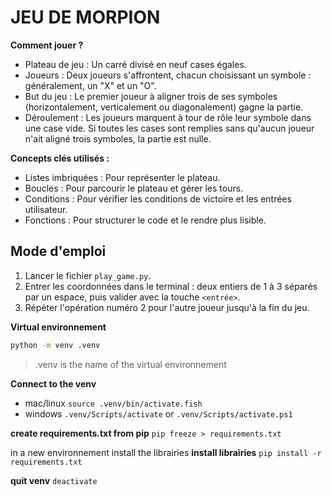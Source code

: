 # **JEU DE MORPION**

**Comment jouer ?**

- Plateau de jeu : Un carré divisé en neuf cases égales.
- Joueurs : Deux joueurs s'affrontent, chacun choisissant un symbole : généralement, un "X" et un "O".
- But du jeu : Le premier joueur à aligner trois de ses symboles (horizontalement, verticalement ou diagonalement) gagne la partie.
- Déroulement : Les joueurs marquent à tour de rôle leur symbole dans une case vide. Si toutes les cases sont remplies sans qu'aucun joueur n'ait aligné trois symboles, la partie est nulle.

**Concepts clés utilisés :**
- Listes imbriquées : Pour représenter le plateau.
- Boucles : Pour parcourir le plateau et gérer les tours.
- Conditions : Pour vérifier les conditions de victoire et les entrées utilisateur.
- Fonctions : Pour structurer le code et le rendre plus lisible.
## Mode d'emploi
1. Lancer le fichier `play_game.py`.
2. Entrer les coordonnées dans le terminal : deux entiers de 1 à 3 séparés par un espace, puis valider avec la touche `<entrée>`.
3. Répéter l'opération numéro 2 pour l'autre joueur jusqu'à la fin du jeu.

**Virtual environnement**
```bash
python -m venv .venv
```
> .venv is the name of the virtual environnement 

**Connect to the venv** 

- mac/linux
`source .venv/bin/activate.fish`
- windows
`.venv/Scripts/activate` or `.venv/Scripts/activate.ps1` 

**create requirements.txt from pip**
`pip freeze > requirements.txt`

in a new environnement install the librairies
**install librairies**
`pip install -r requirements.txt`

**quit venv**
`deactivate`
 
